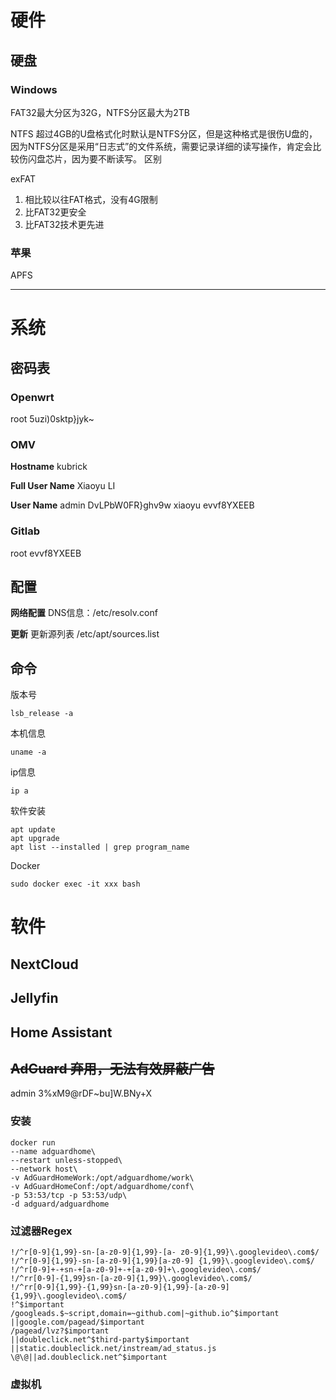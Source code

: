 
# 硬件

## 硬盘

### Windows

FAT32最大分区为32G，NTFS分区最大为2TB

NTFS
超过4GB的U盘格式化时默认是NTFS分区，但是这种格式是很伤U盘的，因为NTFS分区是采用“日志式”的文件系统，需要记录详细的读写操作，肯定会比较伤闪盘芯片，因为要不断读写。
区别

exFAT
1. 相比较以往FAT格式，没有4G限制
2.  比FAT32更安全
3. 比FAT32技术更先进

### 苹果

APFS

***

# 系统

## 密码表

### Openwrt

root
5uzi)0sktp}jyk~

### OMV

**Hostname**
kubrick

**Full User Name**
Xiaoyu LI

**User Name**
admin
DvLPbW0FR}ghv9w
xiaoyu
evvf8YXEEB

### Gitlab
root
evvf8YXEEB

## 配置

**网络配置**
DNS信息：/etc/resolv.conf

**更新**
更新源列表 /etc/apt/sources.list

## 命令

版本号

```
lsb_release -a
```

本机信息

```
uname -a
```

ip信息

```
ip a
```

软件安装

```
apt update
apt upgrade
apt list --installed | grep program_name
```

Docker

```
sudo docker exec -it xxx bash
```

# 软件

## NextCloud

## Jellyfin

## Home Assistant

## ~~AdGuard 弃用，无法有效屏蔽广告~~

admin
3%xM9@rDF~bu]W.BNy+X

### 安装
```Docker
docker run 
--name adguardhome\
--restart unless-stopped\
--network host\
-v AdGuardHomeWork:/opt/adguardhome/work\
-v AdGuardHomeConf:/opt/adguardhome/conf\
-p 53:53/tcp -p 53:53/udp\
-d adguard/adguardhome
```


### 过滤器Regex

```Regex
!/^r[0-9]{1,99}-sn-[a-z0-9]{1,99}-[a- z0-9]{1,99}\.googlevideo\.com$/
!/^r[0-9]{1,99}-sn-[a-z0-9]{1,99}[a-z0-9] {1,99}\.googlevideo\.com$/
!/^r[0-9]+-+sn-+[a-z0-9]+-+[a-z0-9]+\.googlevideo\.com$/
!/^rr[0-9]-{1,99}sn-[a-z0-9]{1,99}\.googlevideo\.com$/
!/^rr[0-9]{1,99}-{1,99}sn-[a-z0-9]{1,99}-[a-z0-9]{1,99}\.googlevideo\.com$/
!^$important
/googleads.$~script,domain=~github.com|~github.io^$important
||google.com/pagead/$important
/pagead/lvz?$important
||doubleclick.net^$third-party$important
||static.doubleclick.net/instream/ad_status.js
\@\@||ad.doubleclick.net^$important
```

### 虚拟机